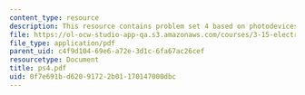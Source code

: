 ```yaml
---
content_type: resource
description: This resource contains problem set 4 based on photodevices.
file: https://ol-ocw-studio-app-qa.s3.amazonaws.com/courses/3-15-electrical-optical-magnetic-materials-and-devices-fall-2006/0f7e691bd62091722b01170147000dbc_ps4.pdf
file_type: application/pdf
parent_uid: c4f9d104-69e6-a72e-3d1c-6fa67ac26cef
resourcetype: Document
title: ps4.pdf
uid: 0f7e691b-d620-9172-2b01-170147000dbc
---
```

